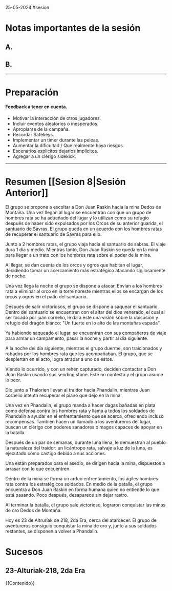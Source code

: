 25-05-2024
#sesion 
# Notas importantes de la sesión
## A. 
## B. 
***
# Preparación
#### Feedback a tener en cuenta.
- Motivar la interacción de otros jugadores.
- Incluir eventos aleatorios o inesperados.
- Apropiarse de la campaña.
- Recordar Safekeys.
- Implementar un timer durante las peleas.
- Aumentar la dificultad / Que realmente haya riesgos.
- Escenarios explícitos dejarlos implícitos.
- Agregar a un clérigo sidekick.

***
# Resumen [[Sesion 8|Sesión Anterior]]
El grupo se propone a escoltar a Don Juan Raskin hacia la mina Dedos de Montaña. Una vez llegan al lugar se encuentran con que un grupo de hombres rata se ha adueñado del lugar y lo utilizan como su refugio después de haber sido expulsados por los Orcos de su anterior guarida, el santuario de Savras. El grupo queda en un acuerdo con los hombres ratas de recuperar el santuario de Savras para ello. 

Junto a 2 hombres ratas, el grupo viaja hacia el santuario de sabras. El viaje dura 1 día y medio. Mientras tanto, Don Juan Raskin se queda en la mina para llegar a un trato con los hombres rata sobre el poder de la mina.

Al llegar, se dan cuenta de los orcos y ogros que habitan el lugar, decidiendo tomar un acercamiento más estratégico atacando sigilosamente de noche.

Una vez llega la noche el grupo se dispone a atacar. Envían a los hombres rata a eliminar al orco en la torre noreste mientras ellos se encargan de los orcos y ogros en el patio del santuario. 

Después de salir victoriosos, el grupo se dispone a saquear el santuario. Dentro del santuario se encuentran con el altar del dios venerado, el cual al ser tocado por juan cornelio, le da a este una visión sobre la ubicación y refugio del dragón blanco: "Un fuerte en lo alto de las montañas espada".

Ya habiendo saqueado el lugar, se encuentran con sus compañeros de viaje para armar un campamento, pasar la noche y partir al día siguiente.

A la noche del día siguiente, mientras el grupo duerme, son traicionados y robados por los hombres rata que les acompañaban. El grupo, que se despiertan en el acto, logra atrapar a uno de estos. 

Viendo lo ocurrido, y con un rehén capturado, deciden contactar a Don Juan Raskin usando sus sending stone. Este no contesta y el grupo asume lo peor. 

Dio junto a Thalorien llevan al traidor hacia Phandalin, mientras Juan cornelio intenta recuperar el piano que dejo en la mina.

Una vez en Phandalin, el grupo manda a hacer dagas bañadas en plata como defensa contra los hombres rata y llama a todos los soldados de Phandalin a ayudar en el enfrentamiento que se acerca, ofreciendo incluso recompensas. También hacen un llamado a los aventureros del lugar, buscan un clérigo con poderes sanadores o magos capaces de apoyar en la batalla.

Después de un par de semanas, durante luna llena, le demuestran al pueblo la naturaleza del traidor: un licántropo rata, salvaje a luz de la luna, es ejecutado cómo castigo debido a sus acciones.

Una están preparados para el asedio, se dirigen hacia la mina, dispuestos a arrasar con lo que encuentren.

Dentro de la mina se forma un arduo enfrentamiento, los ágiles hombres rata contra los estratégicos soldados. En medio de la batalla, el grupo encuentra a Don Juan Raskin en forma humana quien no entiende lo que está pasando. Poco después, desaparece sin dejar rastro.

Al terminar la batalla, el grupo sale victorioso, lograron conquistar las minas de oro Dedos de Montaña.

Hoy es 23 de Altruriak de 218, 2da Era, cerca del atardecer. El grupo de aventureros consiguió conquistar la mina de oro y, junto a sus soldados restantes, se disponen a volver a Phandalin.
# Sucesos
## 23-Alturiak-218, 2da Era
{{Contenido}}